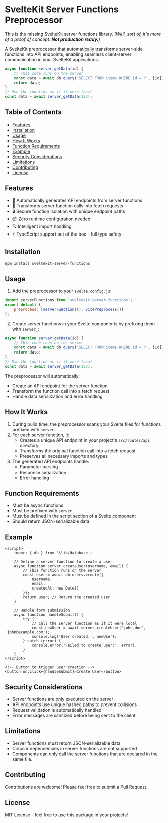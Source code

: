 # SvelteKit Server Functions Preprocessor

This is the missing SvelteKit server functions library. _(Well, sort of, it's more of a proof of concept. **Not production ready.**)_

A SvelteKit preprocessor that automatically transforms server-side functions into API endpoints, enabling seamless client-server communication in your SvelteKit applications.

```javascript
async function server_getData(id) {
	// This code runs on the server
	const data = await db.query('SELECT FROM items WHERE id = ?', [id]);
	return data;
}
// Use the function as if it were local
const data = await server_getData(123);
```

## Table of Contents

- [Features](#features)
- [Installation](#installation)
- [Usage](#usage)
- [How It Works](#how-it-works)
- [Function Requirements](#function-requirements)
- [Example](#example)
- [Security Considerations](#security-considerations)
- [Limitations](#limitations)
- [Contributing](#contributing)
- [License](#license)

## Features

- 🚀 Automatically generates API endpoints from server functions
- 🔄 Transforms server function calls into fetch requests
- 🔒 Secure function isolation with unique endpoint paths
- 📦 Zero runtime configuration needed
- 🔍 Intelligent import handling
- ⚡ TypeScript support out of the box - full type safety

## Installation

```bash
npm install sveltekit-server-functions
```

## Usage

1. Add the preprocessor to your `svelte.config.js`:

```javascript
import serverFunctions from 'sveltekit-server-functions';
export default {
	preprocess: [serverFunctions(), vitePreprocess()]
};
```

2. Create server functions in your Svelte components by prefixing them with `server_`:

```javascript
async function server_getData(id) {
	// This code runs on the server
	const data = await db.query('SELECT FROM items WHERE id = ?', [id]);
	return data;
}
// Use the function as if it were local
const data = await server_getData(123);
```

The preprocessor will automatically:

- Create an API endpoint for the server function
- Transform the function call into a fetch request
- Handle data serialization and error handling

## How It Works

1. During build time, the preprocessor scans your Svelte files for functions prefixed with `server_`
2. For each server function, it:
   - Creates a unique API endpoint in your project's `src/routes/api` directory
   - Transforms the original function call into a fetch request
   - Preserves all necessary imports and types
3. The generated API endpoints handle:
   - Parameter parsing
   - Response serialization
   - Error handling

## Function Requirements

- Must be async functions
- Must be prefixed with `server_`
- Must be defined in the script section of a Svelte component
- Should return JSON-serializable data

## Example

```svelte
<script>
	import { db } from '$lib/database';

	// Define a server function to create a user
	async function server_createUser(username, email) {
		// This function runs on the server
		const user = await db.users.create({
			username,
			email,
			createdAt: new Date()
		});
		return user; // Return the created user
	}

	// Handle form submission
	async function handleSubmit() {
		try {
			// Call the server function as if it were local
			const newUser = await server_createUser('john_doe', 'john@example.com');
			console.log('User created:', newUser);
		} catch (error) {
			console.error('Failed to create user:', error);
		}
	}
</script>

<!-- Button to trigger user creation -->
<button on:click={handleSubmit}>Create User</button>
```

## Security Considerations

- Server functions are only executed on the server
- API endpoints use unique hashed paths to prevent collisions
- Request validation is automatically handled
- Error messages are sanitized before being sent to the client

## Limitations

- Server functions must return JSON-serializable data
- Circular dependencies in server functions are not supported
- Components can only call the server functions that are declared in the same file.

## Contributing

Contributions are welcome! Please feel free to submit a Pull Request.

## License

MIT License - feel free to use this package in your projects!
